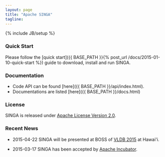 ```yaml
---
layout: page
title: "Apache SINGA"
tagline:
---
```

{% include JB/setup %}

### Quick Start
Please follow the [quick start]({{ BASE_PATH }}{% post_url /docs/2015-01-10-quick-start %})
guide to download, install and run SINGA.

### Documentation
* Code API can be found [here]({{ BASE_PATH }}/api/index.html).
* Documentations are listed [here]({{ BASE_PATH }}/docs.html)

### License
SINGA is released under [Apache License Version 2.0](http://www.apache.org/licenses/LICENSE-2.0).

### Recent News

* 2015-04-22 SINGA will be presented at BOSS of [VLDB 2015](http://www.vldb.org/2015/) at Hawai'i.

* 2015-03-17 SINGA has been accepted by [Apache Incubator](http://incubator.apache.org/).

<!--
### Other Pages
<ul class="posts">
  {% for post in site.posts %}
    <li> <a href="{{ BASE_PATH }}{{ post.url }}">{{ post.title }}</a></li>
  {% endfor %}
</ul>
-->

